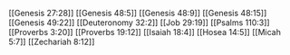 [[Genesis 27:28]]
[[Genesis 48:5]]
[[Genesis 48:9]]
[[Genesis 48:15]]
[[Genesis 49:22]]
[[Deuteronomy 32:2]]
[[Job 29:19]]
[[Psalms 110:3]]
[[Proverbs 3:20]]
[[Proverbs 19:12]]
[[Isaiah 18:4]]
[[Hosea 14:5]]
[[Micah 5:7]]
[[Zechariah 8:12]]
